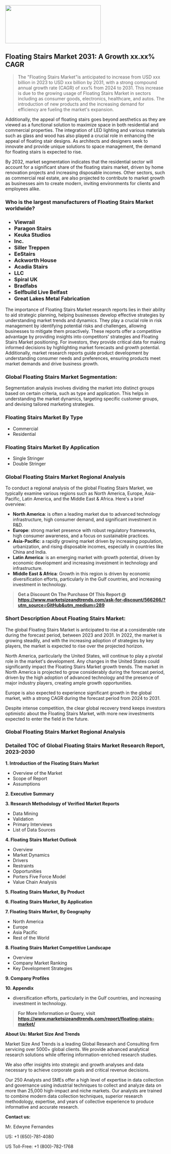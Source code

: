 <img src="https://100x100musica.es/wp-content/uploads/2024/12/Verified-Market-Reports-4-300x120.jpg" alt="" width="300" height="120" class="alignnone size-medium wp-image-100382" /><h2>Floating Stairs Market 2031: A&nbsp;Growth&nbsp;xx.xx% CAGR</h2><blockquote id="" class="">The "Floating Stairs Market"is anticipated to increase from USD xxx billion in 2023 to USD xxx billion by 2031, with a strong compound annual growth rate (CAGR) of xxx% from 2024 to 2031. This increase is due to the growing usage of Floating Stairs Market in sectors including as consumer goods, electronics, healthcare, and autos. The introduction of new products and the increasing demand for efficiency are fueling the market's expansion.</blockquote><p></div> <p style="margin-bottom: 10px;"></p> <p>Additionally, the appeal of floating stairs goes beyond aesthetics as they are viewed as a functional solution to maximize space in both residential and commercial properties. The integration of LED lighting and various materials such as glass and wood has also played a crucial role in enhancing the appeal of floating stair designs. As architects and designers seek to innovate and provide unique solutions to space management, the demand for floating stairs is expected to rise.</p> <p>By 2032, market segmentation indicates that the residential sector will account for a significant share of the floating stairs market, driven by home renovation projects and increasing disposable incomes. Other sectors, such as commercial real estate, are also projected to contribute to market growth as businesses aim to create modern, inviting environments for clients and employees alike.</p> </div></p><h3 id="" class="">Who is the largest manufacturers of&nbsp;Floating Stairs Market worldwide?</h3><h3 class=""><p><ul><li>Viewrail </li><li> Paragon Stairs </li><li> Keuka Studios </li><li> Inc. </li><li> Siller Treppen </li><li> EeStairs </li><li> Ackworth House </li><li> Acadia Stairs </li><li> LLC </li><li> Spiral UK </li><li> Bradfabs </li><li> Selfbuild Live Belfast </li><li> Great Lakes Metal Fabrication</li></ul></p></h3><p id="ember58" class="ember-view reader-text-block__paragraph">The importance of&nbsp;Floating Stairs Market research reports lies in their ability to aid strategic planning, helping businesses develop effective strategies by understanding market trends and dynamics. They play a crucial role in risk management by identifying potential risks and challenges, allowing businesses to mitigate them proactively. These reports offer a competitive advantage by providing insights into competitors' strategies and Floating Stairs Market positioning. For investors, they provide critical data for making informed decisions by highlighting market forecasts and growth potential. Additionally, market research reports guide product development by understanding consumer needs and preferences, ensuring products meet market demands and drive business growth.</p><h3 id="" class="">Global&nbsp;Floating Stairs Market Segmentation:</h3><p id="" class="">Segmentation analysis involves dividing the market into distinct groups based on certain criteria, such as type and application. This helps in understanding the market dynamics, targeting specific customer groups, and devising tailored marketing strategies.</p><h3 id="" class="">Floating Stairs Market&nbsp;By Type</h3><p><p><ul><li>Commercial</li><li> Residential</p></li></ul></p></p><h3 id="" class="">Floating Stairs Market&nbsp;By Application</h3><p class=""><p><ul><li>Single Stringer</li><li> Double Stringer</li></ul></p></p><h3 id="" class="">Global Floating Stairs Market Regional Analysis</h3><p id="" class="">To conduct a regional analysis of the global Floating Stairs Market, we typically examine various regions such as North America, Europe, Asia-Pacific, Latin America, and the Middle East &amp; Africa. Here's a brief overview:</p><ul><li><strong>North America</strong>: is often a leading market due to advanced technology infrastructure, high consumer demand, and significant investment in R&amp;D.</li><li><strong>Europe</strong>: strong market presence with robust regulatory frameworks, high consumer awareness, and a focus on sustainable practices.</li><li><strong>Asia-Pacific</strong>: a rapidly growing market driven by increasing population, urbanization, and rising disposable incomes, especially in countries like China and India.</li><li><strong>Latin America</strong>: is an emerging market with growth potential, driven by economic development and increasing investment in technology and infrastructure.</li><li><strong>Middle East &amp; Africa</strong>: Growth in this region is driven by economic diversification efforts, particularly in the Gulf countries, and increasing investment in technology.</li></ul><blockquote id="" class=""><strong>Get a Discount On The Purchase Of This Report @ <a href="https://www.marketsizeandtrends.com/download-sample/566266/?utm_source=GitHub&utm_medium=289" target="_blank">https://www.marketsizeandtrends.com/ask-for-discount/566266/?utm_source=GitHub&utm_medium=289</a></strong></blockquote><h3>Short Description About Floating Stairs Market:</h3><p id="ember58" class="ember-view reader-text-block__paragraph">The global&nbsp;Floating Stairs Market&nbsp;is anticipated to rise at a considerable rate during the forecast period, between 2023 and 2031. In 2022, the market is growing steadily, and with the increasing adoption of strategies by key players, the market is expected to rise over the projected horizon.</p><p id="ember59" class="ember-view reader-text-block__paragraph">North America, particularly the United States, will continue to play a pivotal role in the market's development. Any changes in the United States could significantly impact the&nbsp;Floating Stairs Market&nbsp;growth trends. The market in North America is projected to grow considerably during the forecast period, driven by the high adoption of advanced technology and the presence of major industry players, creating ample growth opportunities.</p><p id="ember60" class="ember-view reader-text-block__paragraph">Europe is also expected to experience significant growth in the global market, with a strong CAGR during the forecast period from 2024 to 2031.</p><p id="ember61" class="ember-view reader-text-block__paragraph">Despite intense competition, the clear global recovery trend keeps investors optimistic about the&nbsp;Floating Stairs Market, with more new investments expected to enter the field in the future.</p><h3 id="" class="">Global Floating Stairs Market Regional Analysis</h3><h3 id="" class="">Detailed TOC of Global Floating Stairs Market Research Report, 2023-2030</h3><p id="" class=""><strong>1. Introduction of the Floating Stairs Market</strong></p><ul><li>Overview of the Market</li><li>Scope of Report</li><li>Assumptions</li></ul><p id="" class=""><strong>2. Executive Summary</strong></p><p id="" class=""><strong>3. Research Methodology of Verified Market Reports</strong></p><ul><li>Data Mining</li><li>Validation</li><li>Primary Interviews</li><li>List of Data Sources</li></ul><p id="" class=""><strong>4. Floating Stairs Market Outlook</strong></p><ul><li>Overview</li><li>Market Dynamics</li><li>Drivers</li><li>Restraints</li><li>Opportunities</li><li>Porters Five Force Model</li><li>Value Chain Analysis</li></ul><p id="" class=""><strong>5. Floating Stairs Market, By Product</strong></p><p id="" class=""><strong>6. Floating Stairs Market, By Application</strong></p><p id="" class=""><strong>7. Floating Stairs Market, By Geography</strong></p><ul><li>North America</li><li>Europe</li><li>Asia Pacific</li><li>Rest of the World</li></ul><p id="" class=""><strong>8. Floating Stairs Market Competitive Landscape</strong></p><ul><li>Overview</li><li>Company Market Ranking</li><li>Key Development Strategies</li></ul><p id="" class=""><strong>9. Company Profiles</strong></p><p id="" class=""><strong>10. Appendix</strong></p><ul><li>diversification efforts, particularly in the Gulf countries, and increasing investment in technology.</li></ul><blockquote id="" class=""><strong>For More Information or Query, visit <strong><strong><a href="https://www.marketsizeandtrends.com/report/floating-stairs-market/" target="_blank">https://www.marketsizeandtrends.com/report/floating-stairs-market/</a></strong></strong></strong></blockquote><p id="" class=""><strong>About Us: Market Size And Trends</strong></p><p id="" class="">Market Size And Trends is a leading Global Research and Consulting firm servicing over 5000+ global clients. We provide advanced analytical research solutions while offering information-enriched research studies.</p><p id="" class="">We also offer insights into strategic and growth analyses and data necessary to achieve corporate goals and critical revenue decisions.</p><p id="" class="">Our 250 Analysts and SMEs offer a high level of expertise in data collection and governance using industrial techniques to collect and analyze data on more than 25,000 high-impact and niche markets. Our analysts are trained to combine modern data collection techniques, superior research methodology, expertise, and years of collective experience to produce informative and accurate research.</p><p id="" class=""><strong>Contact us:</strong></p><p id="" class="">Mr. Edwyne Fernandes</p><p id="" class="">US: +1 (650)-781-4080</p><p id="" class="">US Toll-Free: +1 (800)-782-1768</p>
